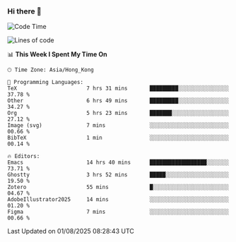 ### Hi there 👋

<!--
**nicehiro/nicehiro** is a ✨ _special_ ✨ repository because its `README.md` (this file) appears on your GitHub profile.

Here are some ideas to get you started:

- 🔭 I’m currently working on ...
- 🌱 I’m currently learning ...
- 👯 I’m looking to collaborate on ...
- 🤔 I’m looking for help with ...
- 💬 Ask me about ...
- 📫 How to reach me: ...
- 😄 Pronouns: ...
- ⚡ Fun fact: ...
-->

<!--START_SECTION:waka-->
![Code Time](http://img.shields.io/badge/Code%20Time-858%20hrs%209%20mins-blue)

![Lines of code](https://img.shields.io/badge/From%20Hello%20World%20I%27ve%20Written-1.7%20million%20lines%20of%20code-blue)

📊 **This Week I Spent My Time On** 

```text
🕑︎ Time Zone: Asia/Hong_Kong

💬 Programming Languages: 
TeX                      7 hrs 31 mins       █████████░░░░░░░░░░░░░░░░   37.78 % 
Other                    6 hrs 49 mins       █████████░░░░░░░░░░░░░░░░   34.27 % 
Org                      5 hrs 23 mins       ███████░░░░░░░░░░░░░░░░░░   27.12 % 
Image (svg)              7 mins              ░░░░░░░░░░░░░░░░░░░░░░░░░   00.66 % 
BibTeX                   1 min               ░░░░░░░░░░░░░░░░░░░░░░░░░   00.14 % 

🔥 Editors: 
Emacs                    14 hrs 40 mins      ██████████████████░░░░░░░   73.71 % 
Ghostty                  3 hrs 52 mins       █████░░░░░░░░░░░░░░░░░░░░   19.50 % 
Zotero                   55 mins             █░░░░░░░░░░░░░░░░░░░░░░░░   04.67 % 
AdobeIllustrator2025     14 mins             ░░░░░░░░░░░░░░░░░░░░░░░░░   01.20 % 
Figma                    7 mins              ░░░░░░░░░░░░░░░░░░░░░░░░░   00.66 % 
```


 Last Updated on 01/08/2025 08:28:43 UTC
<!--END_SECTION:waka-->
